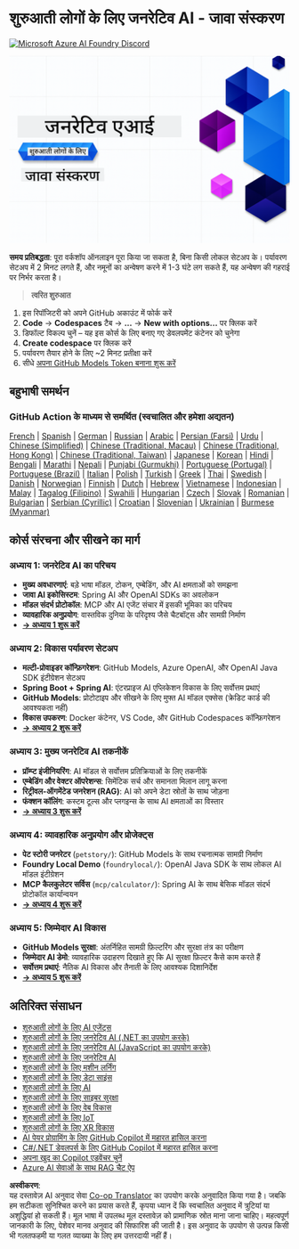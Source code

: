 <!--
CO_OP_TRANSLATOR_METADATA:
{
  "original_hash": "7216baee4139fab32d7bfa0777d75551",
  "translation_date": "2025-07-27T18:50:58+00:00",
  "source_file": "README.md",
  "language_code": "hi"
}
-->
# शुरुआती लोगों के लिए जनरेटिव AI - जावा संस्करण
[![Microsoft Azure AI Foundry Discord](https://dcbadge.limes.pink/api/server/ByRwuEEgH4)](https://discord.com/invite/ByRwuEEgH4)

![शुरुआती लोगों के लिए जनरेटिव AI - जावा संस्करण](../../translated_images/beg-genai-series.8b48be9951cc574c25f8a3accba949bfd03c2f008e2c613283a1b47316fbee68.hi.png)

**समय प्रतिबद्धता**: पूरा वर्कशॉप ऑनलाइन पूरा किया जा सकता है, बिना किसी लोकल सेटअप के। पर्यावरण सेटअप में 2 मिनट लगते हैं, और नमूनों का अन्वेषण करने में 1-3 घंटे लग सकते हैं, यह अन्वेषण की गहराई पर निर्भर करता है।

> **त्वरित शुरुआत**

1. इस रिपॉजिटरी को अपने GitHub अकाउंट में फोर्क करें  
2. **Code** → **Codespaces** टैब → **...** → **New with options...** पर क्लिक करें  
3. डिफॉल्ट विकल्प चुनें – यह इस कोर्स के लिए बनाए गए डेवलपमेंट कंटेनर को चुनेगा  
4. **Create codespace** पर क्लिक करें  
5. पर्यावरण तैयार होने के लिए ~2 मिनट प्रतीक्षा करें  
6. सीधे [अपना GitHub Models Token बनाना शुरू करें](./02-SetupDevEnvironment/README.md#step-2-create-a-github-personal-access-token)  

## बहुभाषी समर्थन

### GitHub Action के माध्यम से समर्थित (स्वचालित और हमेशा अद्यतन)

[French](../fr/README.md) | [Spanish](../es/README.md) | [German](../de/README.md) | [Russian](../ru/README.md) | [Arabic](../ar/README.md) | [Persian (Farsi)](../fa/README.md) | [Urdu](../ur/README.md) | [Chinese (Simplified)](../zh/README.md) | [Chinese (Traditional, Macau)](../mo/README.md) | [Chinese (Traditional, Hong Kong)](../hk/README.md) | [Chinese (Traditional, Taiwan)](../tw/README.md) | [Japanese](../ja/README.md) | [Korean](../ko/README.md) | [Hindi](./README.md) | [Bengali](../bn/README.md) | [Marathi](../mr/README.md) | [Nepali](../ne/README.md) | [Punjabi (Gurmukhi)](../pa/README.md) | [Portuguese (Portugal)](../pt/README.md) | [Portuguese (Brazil)](../br/README.md) | [Italian](../it/README.md) | [Polish](../pl/README.md) | [Turkish](../tr/README.md) | [Greek](../el/README.md) | [Thai](../th/README.md) | [Swedish](../sv/README.md) | [Danish](../da/README.md) | [Norwegian](../no/README.md) | [Finnish](../fi/README.md) | [Dutch](../nl/README.md) | [Hebrew](../he/README.md) | [Vietnamese](../vi/README.md) | [Indonesian](../id/README.md) | [Malay](../ms/README.md) | [Tagalog (Filipino)](../tl/README.md) | [Swahili](../sw/README.md) | [Hungarian](../hu/README.md) | [Czech](../cs/README.md) | [Slovak](../sk/README.md) | [Romanian](../ro/README.md) | [Bulgarian](../bg/README.md) | [Serbian (Cyrillic)](../sr/README.md) | [Croatian](../hr/README.md) | [Slovenian](../sl/README.md) | [Ukrainian](../uk/README.md) | [Burmese (Myanmar)](../my/README.md)

## कोर्स संरचना और सीखने का मार्ग

### **अध्याय 1: जनरेटिव AI का परिचय**
- **मुख्य अवधारणाएं**: बड़े भाषा मॉडल, टोकन, एम्बेडिंग, और AI क्षमताओं को समझना  
- **जावा AI इकोसिस्टम**: Spring AI और OpenAI SDKs का अवलोकन  
- **मॉडल संदर्भ प्रोटोकॉल**: MCP और AI एजेंट संचार में इसकी भूमिका का परिचय  
- **व्यावहारिक अनुप्रयोग**: वास्तविक दुनिया के परिदृश्य जैसे चैटबॉट्स और सामग्री निर्माण  
- **[→ अध्याय 1 शुरू करें](./01-IntroToGenAI/README.md)**  

### **अध्याय 2: विकास पर्यावरण सेटअप**
- **मल्टी-प्रोवाइडर कॉन्फ़िगरेशन**: GitHub Models, Azure OpenAI, और OpenAI Java SDK इंटीग्रेशन सेटअप  
- **Spring Boot + Spring AI**: एंटरप्राइज AI एप्लिकेशन विकास के लिए सर्वोत्तम प्रथाएं  
- **GitHub Models**: प्रोटोटाइप और सीखने के लिए मुफ्त AI मॉडल एक्सेस (क्रेडिट कार्ड की आवश्यकता नहीं)  
- **विकास उपकरण**: Docker कंटेनर, VS Code, और GitHub Codespaces कॉन्फ़िगरेशन  
- **[→ अध्याय 2 शुरू करें](./02-SetupDevEnvironment/README.md)**  

### **अध्याय 3: मुख्य जनरेटिव AI तकनीकें**
- **प्रॉम्प्ट इंजीनियरिंग**: AI मॉडल से सर्वोत्तम प्रतिक्रियाओं के लिए तकनीकें  
- **एम्बेडिंग और वेक्टर ऑपरेशन्स**: सिमेंटिक सर्च और समानता मिलान लागू करना  
- **रिट्रीवल-ऑगमेंटेड जनरेशन (RAG)**: AI को अपने डेटा स्रोतों के साथ जोड़ना  
- **फंक्शन कॉलिंग**: कस्टम टूल्स और प्लगइन्स के साथ AI क्षमताओं का विस्तार  
- **[→ अध्याय 3 शुरू करें](./03-CoreGenerativeAITechniques/README.md)**  

### **अध्याय 4: व्यावहारिक अनुप्रयोग और प्रोजेक्ट्स**
- **पेट स्टोरी जनरेटर** (`petstory/`): GitHub Models के साथ रचनात्मक सामग्री निर्माण  
- **Foundry Local Demo** (`foundrylocal/`): OpenAI Java SDK के साथ लोकल AI मॉडल इंटीग्रेशन  
- **MCP कैलकुलेटर सर्विस** (`mcp/calculator/`): Spring AI के साथ बेसिक मॉडल संदर्भ प्रोटोकॉल कार्यान्वयन  
- **[→ अध्याय 4 शुरू करें](./04-PracticalSamples/README.md)**  

### **अध्याय 5: जिम्मेदार AI विकास**
- **GitHub Models सुरक्षा**: अंतर्निहित सामग्री फ़िल्टरिंग और सुरक्षा तंत्र का परीक्षण  
- **जिम्मेदार AI डेमो**: व्यावहारिक उदाहरण दिखाते हुए कि AI सुरक्षा फ़िल्टर कैसे काम करते हैं  
- **सर्वोत्तम प्रथाएं**: नैतिक AI विकास और तैनाती के लिए आवश्यक दिशानिर्देश  
- **[→ अध्याय 5 शुरू करें](./05-ResponsibleGenAI/README.md)**  

## अतिरिक्त संसाधन

- [शुरुआती लोगों के लिए AI एजेंट्स](https://github.com/microsoft/ai-agents-for-beginners)  
- [शुरुआती लोगों के लिए जनरेटिव AI (.NET का उपयोग करके)](https://github.com/microsoft/Generative-AI-for-beginners-dotnet)  
- [शुरुआती लोगों के लिए जनरेटिव AI (JavaScript का उपयोग करके)](https://github.com/microsoft/generative-ai-with-javascript)  
- [शुरुआती लोगों के लिए जनरेटिव AI](https://github.com/microsoft/generative-ai-for-beginners)  
- [शुरुआती लोगों के लिए मशीन लर्निंग](https://aka.ms/ml-beginners)  
- [शुरुआती लोगों के लिए डेटा साइंस](https://aka.ms/datascience-beginners)  
- [शुरुआती लोगों के लिए AI](https://aka.ms/ai-beginners)  
- [शुरुआती लोगों के लिए साइबर सुरक्षा](https://github.com/microsoft/Security-101)  
- [शुरुआती लोगों के लिए वेब विकास](https://aka.ms/webdev-beginners)  
- [शुरुआती लोगों के लिए IoT](https://aka.ms/iot-beginners)  
- [शुरुआती लोगों के लिए XR विकास](https://github.com/microsoft/xr-development-for-beginners)  
- [AI पेयर प्रोग्रामिंग के लिए GitHub Copilot में महारत हासिल करना](https://aka.ms/GitHubCopilotAI)  
- [C#/.NET डेवलपर्स के लिए GitHub Copilot में महारत हासिल करना](https://github.com/microsoft/mastering-github-copilot-for-dotnet-csharp-developers)  
- [अपना खुद का Copilot एडवेंचर चुनें](https://github.com/microsoft/CopilotAdventures)  
- [Azure AI सेवाओं के साथ RAG चैट ऐप](https://github.com/Azure-Samples/azure-search-openai-demo-java)  

**अस्वीकरण**:  
यह दस्तावेज़ AI अनुवाद सेवा [Co-op Translator](https://github.com/Azure/co-op-translator) का उपयोग करके अनुवादित किया गया है। जबकि हम सटीकता सुनिश्चित करने का प्रयास करते हैं, कृपया ध्यान दें कि स्वचालित अनुवाद में त्रुटियां या अशुद्धियां हो सकती हैं। मूल भाषा में उपलब्ध मूल दस्तावेज़ को प्रामाणिक स्रोत माना जाना चाहिए। महत्वपूर्ण जानकारी के लिए, पेशेवर मानव अनुवाद की सिफारिश की जाती है। इस अनुवाद के उपयोग से उत्पन्न किसी भी गलतफहमी या गलत व्याख्या के लिए हम उत्तरदायी नहीं हैं।